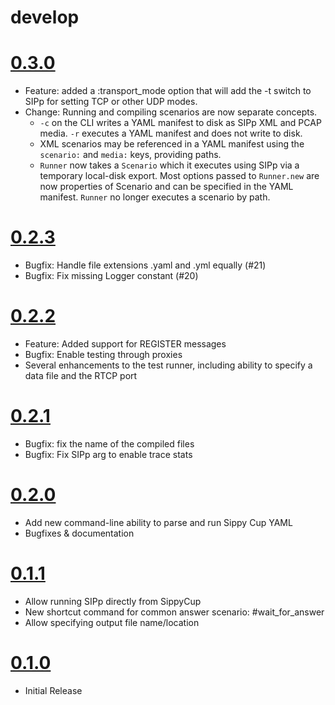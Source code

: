 # develop

# [0.3.0](https://github.com/bklang/sippy_cup/compare/v0.2.3...v0.3.0)
* Feature: added a :transport_mode option that will add the -t switch to SIPp for setting TCP or other UDP modes.
* Change: Running and compiling scenarios are now separate concepts.
  * `-c` on the CLI writes a YAML manifest to disk as SIPp XML and PCAP media. `-r` executes a YAML manifest and does not write to disk.
  * XML scenarios may be referenced in a YAML manifest using the `scenario:` and `media:` keys, providing paths.
  * `Runner` now takes a `Scenario` which it executes using SIPp via a temporary local-disk export. Most options passed to `Runner.new` are now properties of Scenario and can be specified in the YAML manifest. `Runner` no longer executes a scenario by path.

# [0.2.3](https://github.com/bklang/sippy_cup/compare/v0.2.2...v0.2.3)
* Bugfix: Handle file extensions .yaml and .yml equally (#21)
* Bugfix: Fix missing Logger constant (#20)

# [0.2.2](https://github.com/bklang/sippy_cup/compare/v0.2.1...v0.2.2)
* Feature: Added support for REGISTER messages
* Bugfix: Enable testing through proxies
* Several enhancements to the test runner, including ability to specify a data file and the RTCP port

# [0.2.1](https://github.com/bklang/sippy_cup/compare/v0.2.0...v0.2.1)
* Bugfix: fix the name of the compiled files
* Bugfix: Fix SIPp arg to enable trace stats

# [0.2.0](https://github.com/bklang/sippy_cup/compare/v0.1.1...v0.2.0)
* Add new command-line ability to parse and run Sippy Cup YAML
* Bugfixes & documentation

# [0.1.1](https://github.com/bklang/sippy_cup/compare/v0.1.0...v0.1.1)
* Allow running SIPp directly from SippyCup
* New shortcut command for common answer scenario: #wait_for_answer
* Allow specifying output file name/location

# [0.1.0](https://github.com/bklang/sippy_cup/releases/tag/v0.1.0)
* Initial Release
